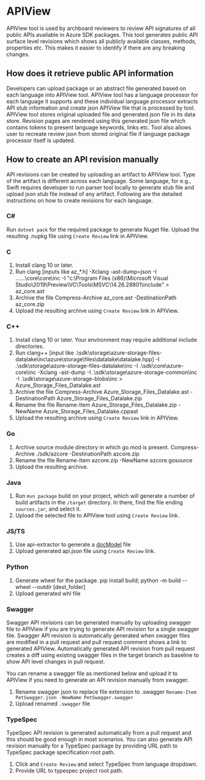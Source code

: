 # APIView

APIView tool is used by archboard reviewers to review API signatures of all public APIs available in Azure SDK packages. This tool generates public API surface level revisions which shows all publicly available classes, methods, properties etc. This makes it easier to identify if there are any breaking changes.

## How does it retrieve public API information

Developers can upload package or an abstract file generated based on each language into APIView tool. APIView tool has a language processor for each language it supports and these individual language processor extracts API stub information and create json APIView file that is processed by tool. APIView tool stores original uploaded file and generated json file in its data store. Revision pages are rendered using this generated json file which contains tokens to present language keywords, links etc. Tool also allows user to recreate review json from stored original file if language package processor itself is updated.

## How to create an API revision manually

API revisions can be created by uploading an artifact to APIView tool. Type of the artifact is different across each language. Some language, for e.g., Swift requires developer to run parser tool locally to generate stub file and upload json stub file instead of any artifact. Following are the detailed instructions on how to create revisions for each language.

### C#
Run `dotnet pack` for the required package to generate Nuget file. Upload the resulting .nupkg file using `Create Review` link in APIView.

### C
1. Install clang 10 or later.
2. Run clang [inputs like az_*.h] -Xclang -ast-dump=json -I ..\..\..\core\core\inc -I "c:\Program Files (x86)\Microsoft Visual Studio\2019\Preview\VC\Tools\MSVC\14.26.28801\include\" > az_core.ast
3. Archive the file Compress-Archive az_core.ast -DestinationPath az_core.zip
4. Upload the resulting archive using `Create Review` link in APIView.

### C++
1. Install clang 10 or later. Your environment may require additional include directories.
2. Run clang++ [input like .\sdk\storage\azure-storage-files-datalake\inc\azure\storage\files\datalake\datalake.hpp] -I .\sdk\storage\azure-storage-files-datalake\inc -I .\sdk\core\azure-core\inc -Xclang -ast-dump -I .\sdk\storage\azure-storage-common\inc -I .\sdk\storage\azure-storage-blobs\inc > Azure_Storage_Files_Datalake.ast
3. Archive the file Compress-Archive Azure_Storage_Files_Datalake.ast -DestinationPath Azure_Storage_Files_Datalake.zip
4. Rename the file Rename-Item Azure_Storage_Files_Datalake.zip -NewName Azure_Storage_Files_Datalake.cppast
5. Upload the resulting archive using `Create Review` link in APIView.

### Go
1. Archive source module directory in which go.mod is present. Compress-Archive ./sdk/azcore -DestinationPath azcore.zip
2. Rename the file Rename-Item azcore.zip -NewName azcore.gosource
3. Upload the resulting archive.

### Java
1. Run `mvn package` build on your project, which will generate a number of build artifacts in the `/target` directory. In there, find the file ending `sources.jar`, and select it.
2. Upload the selected file to APIView tool using `Create Review` link.

### JS/TS
1. Use api-extractor to generate a [docModel](https://api-extractor.com/pages/setup/generating_docs/) file
2. Upload generated api.json file using `Create Review` link.

### Python
1. Generate wheel for the package. pip install build; python -m build --wheel --outdir [dest_folder]
2. Upload generated whl file

### Swagger
Swagger API revisions can be generated manually by uploading swagger file to APIView if you are trying to generate API revision for a single swagger file. Swagger API revision is automatically generated when swagger files are modified in a pull request and pull request comment shows a link to generated APIView. Automatically generated API revision from pull request creates a diff using existing swagger files in the target branch as baseline to show API level changes in pull request.

You can rename a swagger file as mentioned below and upload it to APIView if you need to generate an API revision manually from swagger.
1. Rename swagger json to replace file extension to .swagger `Rename-Item PetSwagger.json -NewName PetSwagger.swagger`
2. Upload renamed `.swagger` file

### TypeSpec
TypeSpec API revision is generated automatically from a pull request and this should be good enough in most scenarios. You can also generate API revision manually for a TypeSpec package by providing URL path to TypeSpec package specification root path.
1. Click and `Create Review` and select TypeSpec from language dropdown.
2. Provide URL to typespec project root path.
